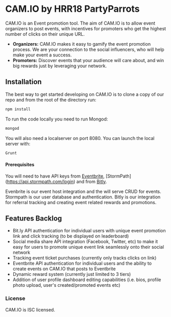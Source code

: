 # CAM.IO by HRR18 PartyParrots

CAM.IO is an Event promotion tool. The aim of CAM.IO is to allow event organizers to post events, with incentives for promoters who get the highest number of clicks on their unique URL.

* **Organizers:** CAM.IO makes it easy to gamify the event promotion process. We are your connection to the social influencers, who will help make your event a success.
* **Promoters:** Discover events that your audience will care about, and win big rewards just by leveraging your network.

## Installation

The best way to get started developing on CAM.IO is to clone a copy of our repo and from the root of the directory run:

```sh
npm install
```

To run the code locally you need to run Mongod:
 ```sh
mongod
```

You will also need a localserver on port 8080. You can launch the local server with:

```sh
Grunt
```

#### Prerequisites

You will need to have API keys from [Eventbrite](http://developer.eventbrite.com/), [StormPath] (https://api.stormpath.com/login) and from [Bitly](https://dev.bitly.com/).

Evenbrite is our event host integration and the  will serve CRUD for events.
Stormpath is our user database and authentication.
Bitly is our integration for referral tracking and creating event related rewards and promotions.

## Features Backlog
- Bit.ly API authentication for individual users with unique event promotion link and click tracking (to be displayed on leaderboard)
- Social media share API integration (Facebook, Twitter, etc) to make it easy for users to promote unique event link seamlessly onto their social network
- Tracking event ticket purchases (currently only tracks clicks on link)
- Eventbrite API authentication for individual users and the ability to create events on CAM.IO that posts to Eventbrite
- Dynamic reward system (currently just limited to 3 tiers)
- Addition of user profile dashboard editing capabilities (i.e. bios, profile photo upload, user's created/promoted events etc)

### License

CAM.IO is ISC licensed.
